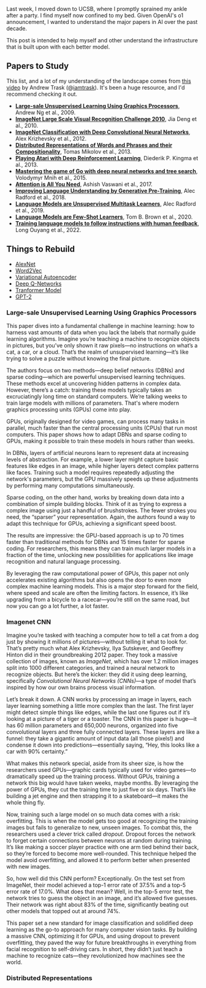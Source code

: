 <!-- ---
title: "Studying the State of AI in a Day"
layout: post
date: 2024-09-12 13:29
headerImage: false
tag:
- ai
- learning
category: blog
description: Markdown summary with different options
--- -->

Last week, I moved down to UCSB, where I promptly sprained my ankle after a party. I find myself now confined to my bed. Given OpenAI's o1 announcement, I wanted to understand the major papers in AI over the past decade. 

This post is intended to help myself and other understand the infrastructure that is built upon with each better model.

## Papers to Study

This list, and a lot of my understanding of the landscape comes from [this video](https://youtube.com/watch?v=am7bJc5xC8s&t=475s) by Andrew Trask (@[iamtrask](https://x.com/iamtrask)). It's been a huge resource, and I'd recommend checking it out.

- [**Large-sale Unsupervised Learning Using Graphics Processors**](https://robotics.stanford.edu/~ang/papers/icml09-LargeScaleUnsupervisedDeepLearningGPU.pdf), Andrew Ng et al., 2009.
- [**ImageNet Large Scale Visual Recognition Challenge 2010**](https://www.image-net.org/challenges/LSVRC/2010/index.php#cite), Jia Deng et al., 2010.
- [**ImageNet Classification with Deep Convolutional Neural Networks**](https://proceedings.neurips.cc/paper_files/paper/2012/file/c399862d3b9d6b76c8436e924a68c45b-Paper.pdf), Alex Krizhevsky et al., 2012.
- [**Distributed Representations of Words and Phrases and their Compositionality**](https://arxiv.org/pdf/1310.4546), Tomas Mikolov et al., 2013.
- [**Playing Atari with Deep Reinforcement Learning**](https://arxiv.org/abs/1312.5602), Diederik P. Kingma et al., 2013.
- [**Mastering the game of Go with deep neural networks and tree search**](https://www.nature.com/articles/nature16961), Volodymyr Mnih et al., 2015.
- [**Attention is All You Need**](https://arxiv.org/abs/1706.03762), Ashish Vaswani et al., 2017.
- [**Improving Language Understanding by Generative Pre-Training**](https://cdn.openai.com/research-covers/language-unsupervised/language_understanding_paper.pdf), Alec Radford et al., 2018.
- [**Language Models are Unsupervised Multitask Learners**](https://hayate-lab.com/wp-content/uploads/2023/05/61b1321d512410607235e9a7457a715c.pdf), Alec Radford et al., 2019.
- [**Language Models are Few-Shot Learners**](https://arxiv.org/pdf/2005.14165), Tom B. Brown et al., 2020.
- [**Training language models to follow instructions with human feedback**](https://arxiv.org/pdf/2203.02155), Long Ouyang et al., 2022.


## Things to Rebuild

- [AlexNet](https://blog.paperspace.com/alexnet-pytorch/)
- [Word2Vec](https://jaketae.github.io/study/word2vec/)
- [Variational Autoencoder](https://medium.com/@sofeikov/implementing-variational-autoencoders-from-scratch-533782d8eb95)
- [Deep Q-Networks](https://www.tensorflow.org/agents/tutorials/0_intro_rl)
- [Tranformer Model](https://towardsdatascience.com/build-your-own-transformer-from-scratch-using-pytorch-84c850470dcb)
- [GPT-2](https://www.youtube.com/watch?v=l8pRSuU81PU&t=119s)

###  Large-sale Unsupervised Learning Using Graphics Processors

This paper dives into a fundamental challenge in machine learning: how to harness vast amounts of data when you lack the labels that normally guide learning algorithms. Imagine you’re teaching a machine to recognize objects in pictures, but you’ve only shown it raw pixels—no instructions on what’s a cat, a car, or a cloud. That’s the realm of unsupervised learning—it’s like trying to solve a puzzle without knowing the final picture.

The authors focus on two methods—deep belief networks (DBNs) and sparse coding—which are powerful unsupervised learning techniques. These methods excel at uncovering hidden patterns in complex data. However, there’s a catch: training these models typically takes an excruciatingly long time on standard computers. We’re talking weeks to train large models with millions of parameters. That's where modern graphics processing units (GPUs) come into play.

GPUs, originally designed for video games, can process many tasks in parallel, much faster than the central processing units (CPUs) that run most computers. This paper shows how to adapt DBNs and sparse coding to GPUs, making it possible to train these models in hours rather than weeks.

In DBNs, layers of artificial neurons learn to represent data at increasing levels of abstraction. For example, a lower layer might capture basic features like edges in an image, while higher layers detect complex patterns like faces. Training such a model requires repeatedly adjusting the network's parameters, but the GPU massively speeds up these adjustments by performing many computations simultaneously.

Sparse coding, on the other hand, works by breaking down data into a combination of simple building blocks. Think of it as trying to express a complex image using just a handful of brushstrokes. The fewer strokes you need, the “sparser” your representation. Again, the authors found a way to adapt this technique for GPUs, achieving a significant speed boost.

The results are impressive: the GPU-based approach is up to 70 times faster than traditional methods for DBNs and 15 times faster for sparse coding. For researchers, this means they can train much larger models in a fraction of the time, unlocking new possibilities for applications like image recognition and natural language processing.

By leveraging the raw computational power of GPUs, this paper not only accelerates existing algorithms but also opens the door to even more complex machine learning models. This is a major step forward for the field, where speed and scale are often the limiting factors. In essence, it’s like upgrading from a bicycle to a racecar—you’re still on the same road, but now you can go a lot further, a lot faster.

### Imagenet CNN

Imagine you’re tasked with teaching a computer how to tell a cat from a dog just by showing it millions of pictures—without telling it what to look for. That’s pretty much what Alex Krizhevsky, Ilya Sutskever, and Geoffrey Hinton did in their groundbreaking 2012 paper. They took a massive collection of images, known as *ImageNet*, which has over 1.2 million images split into 1000 different categories, and trained a neural network to recognize objects. But here’s the kicker: they did it using deep learning, specifically *Convolutional Neural Networks (CNNs)*—a type of model that’s inspired by how our own brains process visual information.

Let’s break it down. A CNN works by processing an image in layers, each layer learning something a little more complex than the last. The first layer might detect simple things like edges, while the last one figures out if it’s looking at a picture of a tiger or a toaster. The CNN in this paper is huge—it has 60 million parameters and 650,000 neurons, organized into five convolutional layers and three fully connected layers. These layers are like a funnel: they take a gigantic amount of input data (all those pixels!) and condense it down into predictions—essentially saying, “Hey, this looks like a car with 90% certainty.”

What makes this network special, aside from its sheer size, is how the researchers used GPUs—graphic cards typically used for video games—to dramatically speed up the training process. Without GPUs, training a network this big would have taken weeks, maybe months. By leveraging the power of GPUs, they cut the training time to just five or six days. That’s like building a jet engine and then strapping it to a skateboard—it makes the whole thing fly.

Now, training such a large model on so much data comes with a risk: overfitting. This is when the model gets too good at recognizing the training images but fails to generalize to new, unseen images. To combat this, the researchers used a clever trick called *dropout*. Dropout forces the network to forget certain connections between neurons at random during training. It’s like making a soccer player practice with one arm tied behind their back, so they’re forced to become more well-rounded. This technique helped the model avoid overfitting, and allowed it to perform better when presented with new images.

So, how well did this CNN perform? Exceptionally. On the test set from ImageNet, their model achieved a top-1 error rate of 37.5% and a top-5 error rate of 17.0%. What does that mean? Well, in the top-5 error test, the network tries to guess the object in an image, and it’s allowed five guesses. Their network was right about 83% of the time, significantly beating out other models that topped out at around 74%.

This paper set a new standard for image classification and solidified deep learning as the go-to approach for many computer vision tasks. By building a massive CNN, optimizing it for GPUs, and using dropout to prevent overfitting, they paved the way for future breakthroughs in everything from facial recognition to self-driving cars. In short, they didn’t just teach a machine to recognize cats—they revolutionized how machines see the world.

### Distributed Representations

